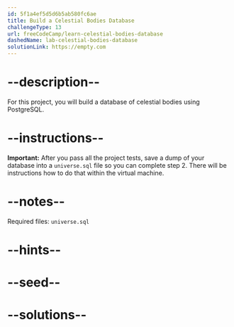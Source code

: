```yaml
---
id: 5f1a4ef5d5d6b5ab580fc6ae
title: Build a Celestial Bodies Database
challengeType: 13
url: freeCodeCamp/learn-celestial-bodies-database
dashedName: lab-celestial-bodies-database
solutionLink: https://empty.com
---
```


# --description--

For this project, you will build a database of celestial bodies using PostgreSQL.

# --instructions--

**Important:** After you pass all the project tests, save a dump of your database into a `universe.sql` file so you can complete step 2. There will be instructions how to do that within the virtual machine.

# --notes--

Required files: `universe.sql`

# --hints--

# --seed--

# --solutions--

